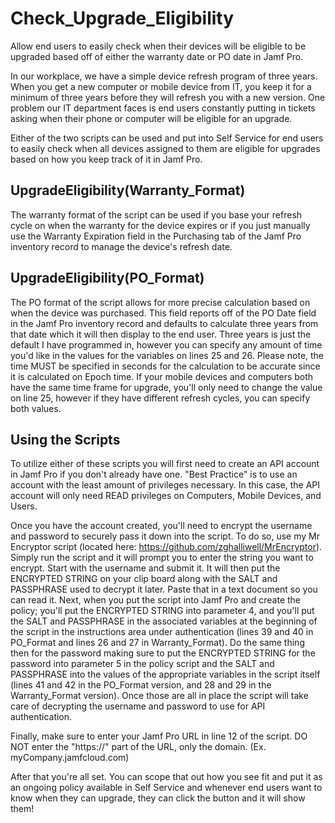# Check_Upgrade_Eligibility
Allow end users to easily check when their devices will be eligible to be upgraded based off of either the warranty date or PO date in Jamf Pro.

In our workplace, we have a simple device refresh program of three years. When you get a new computer or mobile device from IT, you keep it for a minimum of three years before they will refresh you with a new version. One problem our IT department faces is end users constantly putting in tickets asking when their phone or computer will be eligible for an upgrade.

Either of the two scripts can be used and put into Self Service for end users to easily check when all devices assigned to them are eligible for upgrades based on how you keep track of it in Jamf Pro.

UpgradeEligibility(Warranty_Format)
----
The warranty format of the script can be used if you base your refresh cycle on when the warranty for the device expires or if you just manually use the Warranty Expiration field in the Purchasing tab of the Jamf Pro inventory record to manage the device's refresh date.

UpgradeEligibility(PO_Format)
----
The PO format of the script allows for more precise calculation based on when the device was purchased. This field reports off of the PO Date field in the Jamf Pro inventory record and defaults to calculate three years from that date which it will then display to the end user. Three years is just the default I have programmed in, however you can specify any amount of time you'd like in the values for the variables on lines 25 and 26. Please note, the time MUST be specified in seconds for the calculation to be accurate since it is calculated on Epoch time. If your mobile devices and computers both have the same time frame for upgrade, you'll only need to change the value on line 25, however if they have different refresh cycles, you can specify both values.

Using the Scripts
----
To utilize either of these scripts you will first need to create an API account in Jamf Pro if you don't already have one. "Best Practice" is to use an account with the least amount of privileges necessary. In this case, the API account will only need READ privileges on Computers, Mobile Devices, and Users. 

Once you have the account created, you'll need to encrypt the username and password to securely pass it down into the script. To do so, use my Mr Encryptor script (located here: https://github.com/zghalliwell/MrEncryptor). Simply run the script and it will prompt you to enter the string you want to encrypt. Start with the username and submit it. It will then put the ENCRYPTED STRING on your clip board along with the SALT and PASSPHRASE used to decrypt it later. Paste that in a text document so you can read it. Next, when you put the script into Jamf Pro and create the policy; you'll put the ENCRYPTED STRING into parameter 4, and you'll put the SALT and PASSPHRASE in the associated variables at the beginning of the script in the instructions area under authentication (lines 39 and 40 in PO_Format and lines 26 and 27 in Warranty_Format). Do the same thing then for the password making sure to put the ENCRYPTED STRING for the password into parameter 5 in the policy script and the SALT and PASSPHRASE into the values of the appropriate variables in the script itself (lines 41 and 42 in the PO_Format version, and 28 and 29 in the Warranty_Format version). Once those are all in place the script will take care of decrypting the username and password to use for API authentication.

Finally, make sure to enter your Jamf Pro URL in line 12 of the script. DO NOT enter the "https://" part of the URL, only the domain. (Ex. myCompany.jamfcloud.com)

After that you're all set. You can scope that out how you see fit and put it as an ongoing policy available in Self Service and whenever end users want to know when they can upgrade, they can click the button and it will show them!
